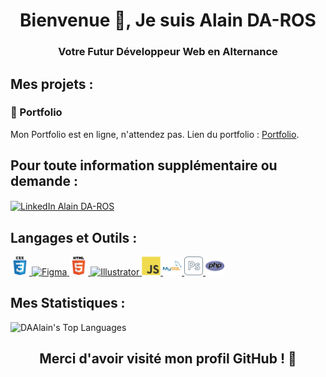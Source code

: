 <h1 align="center">Bienvenue 👋, Je suis Alain DA-ROS</h1>
<h3 align="center">Votre Futur Développeur Web en Alternance</h3>

## Mes projets :

### 🔨 Portfolio
Mon Portfolio est en ligne, n'attendez pas. Lien du portfolio : [Portfolio](https://alainda-ros.fr).

## Pour toute information supplémentaire ou demande :
<a href="https://linkedin.com/in/alain-da-ros" target="blank" style="margin-right: 10px;">
  <img src="https://raw.githubusercontent.com/rahuldkjain/github-profile-readme-generator/master/src/images/icons/Social/linked-in-alt.svg" alt="LinkedIn Alain DA-ROS" width="20" height="20" style="vertical-align: middle;"/>
</a>


## Langages et Outils :
<a href="https://www.w3schools.com/css/" target="_blank" rel="noreferrer">
  <img src="https://raw.githubusercontent.com/devicons/devicon/master/icons/css3/css3-original-wordmark.svg" alt="CSS3" width="30" height="30"/>
</a>
<a href="https://www.figma.com/" target="_blank" rel="noreferrer">
  <img src="https://www.vectorlogo.zone/logos/figma/figma-icon.svg" alt="Figma" width="30" height="30"/>
</a>
<a href="https://www.w3.org/html/" target="_blank" rel="noreferrer">
  <img src="https://raw.githubusercontent.com/devicons/devicon/master/icons/html5/html5-original-wordmark.svg" alt="HTML5" width="30" height="30"/>
</a>
<a href="https://www.adobe.com/in/products/illustrator.html" target="_blank" rel="noreferrer">
  <img src="https://www.vectorlogo.zone/logos/adobe_illustrator/adobe_illustrator-icon.svg" alt="Illustrator" width="30" height="30"/>
</a>
<a href="https://developer.mozilla.org/en-US/docs/Web/JavaScript" target="_blank" rel="noreferrer">
  <img src="https://raw.githubusercontent.com/devicons/devicon/master/icons/javascript/javascript-original.svg" alt="JavaScript" width="30" height="30"/>
</a>
<a href="https://www.mysql.com/" target="_blank" rel="noreferrer">
  <img src="https://raw.githubusercontent.com/devicons/devicon/master/icons/mysql/mysql-original-wordmark.svg" alt="MySQL" width="30" height="30"/>
</a>
<a href="https://www.photoshop.com/en" target="_blank" rel="noreferrer">
  <img src="https://raw.githubusercontent.com/devicons/devicon/master/icons/photoshop/photoshop-line.svg" alt="Photoshop" width="30" height="30"/>
</a>
<a href="https://www.php.net" target="_blank" rel="noreferrer">
  <img src="https://raw.githubusercontent.com/devicons/devicon/master/icons/php/php-original.svg" alt="PHP" width="30" height="30"/>
</a>

## Mes Statistiques :
![DAAlain's Top Languages](https://github-readme-stats.vercel.app/api/top-langs/?username=DAAlain&theme=vue-dark&show_icons=true&hide_border=true&layout=compact)

<h2 align="center">Merci d'avoir visité mon profil GitHub ! 🚀</h2>
